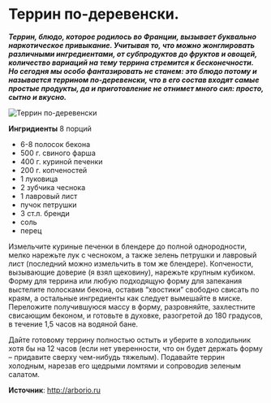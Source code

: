 # Террин по-деревенски.

_**Террин, блюдо, которое родилось во Франции, вызывает буквально наркотическое привыкание. Учитывая то, что можно жонглировать различными ингредиентами, от субпродуктов до фруктов и овощей, количество вариаций на тему террина стремится к бесконечности. Но сегодня мы особо фантазировать не станем: это блюдо потому и называется террином по-деревенски, что в его состав входят самые простые продукты, да и приготовление не отнимет много сил: просто, сытно и вкусно.**_

![Террин по-деревенски](/images/Kulinar/Myaso/terrine.jpg 'Террин по-деревенски')

**Ингридиенты**
8 порций

- 6-8 полосок бекона
- 500 г. свиного фарша
- 400 г. куриной печенки
- 200 г. копченостей
- 1 луковица
- 2 зубчика чеснока
- 1 лавровый лист
- пучок петрушки
- 3 ст.л. бренди
- соль
- перец

Измельчите куриные печенки в блендере до полной однородности, мелко нарежьте лук с чесноком, а также зелень петрушки и лавровый лист (последний можно измельчить в том же блендере). Копчености, вызывающие доверие (я взял щековину), нарежьте крупным кубиком. Форму для террина или любую подходящую форму для запекания выстелите полосками бекона, оставив “хвостики” свободно свисать по краям, а остальные ингредиенты как следует вымешайте в миске. Переложите получившуюся массу в форму, разровняйте, захлестните свисающим беконом, и готовьте в духовке, разогретой до 180 градусов, в течение 1,5 часов на водяной бане.

Дайте готовому террину полностью остыть и уберите в холодильник хотя бы на 12 часов (если нет уверенности, что он будет держать форму – придавите сверху чем-нибудь тяжелым). Подавайте террин холодным, нарезав его щедрыми ломтями и сопроводив зеленым салатом.

**Источник**: http://arborio.ru
